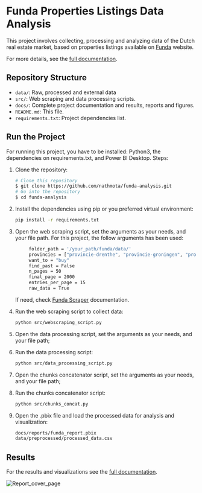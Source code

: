 # Funda Properties Listings Data Analysis 

This project involves collecting, processing and analyzing data of the Dutch real estate market, based on properties listings available on [Funda](www.funda.nl) website.

For more details, see the [full documentation](docs/index.md).

## Repository Structure
- `data/`: Raw, processed and external data
- `src/`: Web scraping and data processing scripts.
- `docs/`: Complete project documentation and results, reports and figures.
- `README.md`: This file.
- `requirements.txt`: Project dependencies list.

## Run the Project
For running this project, you have to be installed: Python3, the dependencies on requirements.txt, and Power BI Desktop.
Steps:

1. Clone the repository:
    ```bash
    # Clone this repository
    $ git clone https://github.com/nathmota/funda-analysis.git
    # Go into the repository
    $ cd funda-analysis
    ```
2. Install the dependencies using pip or you preferred virtual environment:
    ```bash
    pip install -r requirements.txt
    ```
3. Open the web scraping script, set the arguments as your needs, and your file path.
   For this project, the follow arguments has been used:
   ```bash
        folder_path = '/your_path/funda/data/'  
        provincies = ["provincie-drenthe", "provincie-groningen", "provincie-flevoland", "provincie-friesland", "provincie-zeeland", "provincie-limburg", "provincie-utrecht", "provincie-overijssel","provincie-gelderland","provincie-noord-brabant","provincie-noord-holland","provincie-zuid-holland"]
        want_to = "buy"
        find_past = False
        n_pages = 50       
        final_page = 2000
        entries_per_page = 15
        raw_data = True
    ```
   If need, check [Funda Scraper](https://github.com/whchien/funda-scraper) documentation.
   
4. Run the web scraping script to collect data:
    ```bash
    python src/webscraping_script.py
    ```
5. Open the data processing script, set the arguments as your needs, and your file path;
 
6. Run the data processing script:
    ```bash
    python src/data_processing_script.py
    ```
7. Open the chunks concatenator script, set the arguments as your needs, and your file path;
   
8. Run the chunks concatenator script:
    ```bash
    python src/chunks_concat.py
    ```
9. Open the .pbix file and load the processed data for analysis and visualization:
    ```bash
    docs/reports/funda_report.pbix
    data/preprocessed/processed_data.csv
    ```

## Results
For the results and visualizations see the [full documentation](docs/index.md).

![Report_cover_page](docs/figures/cover_page.png)
